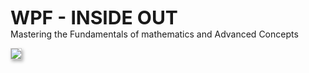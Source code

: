 
<div style="font-size: 30px; font-weight: bold">WPF - INSIDE OUT</div>
Mastering the Fundamentals of mathematics and Advanced Concepts

<img src="https://user-images.githubusercontent.com/52397976/233013124-aecc6f04-0b56-491e-a123-b26f01d46c64.png"
     style="border: 1px solid #cccccc; max-width:400px; box-shadow:2px 3px 5px 0px #aaaaaa;"/>

